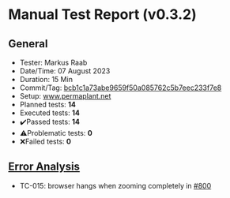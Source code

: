 # Manual Test Report (v0.3.2)

## General

- Tester: Markus Raab
- Date/Time: 07 August 2023
- Duration: 15 Min
- Commit/Tag: [bcb1c1a73abe9659f50a085762c5b7eec233f7e8](https://github.com/ElektraInitiative/PermaplanT/tree/bcb1c1a73abe9659f50a085762c5b7eec233f7e8)
- Setup: www.permaplant.net
- Planned tests: **14**
- Executed tests: **14**
- ✔️Passed tests: **14**
- ⚠️Problematic tests: **0**
- ❌Failed tests: **0**

## [Error Analysis](../README.md#report-header)

- TC-015: browser hangs when zooming completely in [#800](https://github.com/ElektraInitiative/PermaplanT/issues/800)
